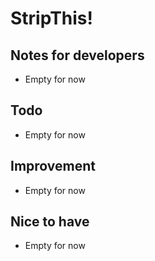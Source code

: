 StripThis!
==========

Notes for developers
--------------------

* Empty for now

Todo
----

* Empty for now

Improvement
-----------

* Empty for now

Nice to have
----

* Empty for now
